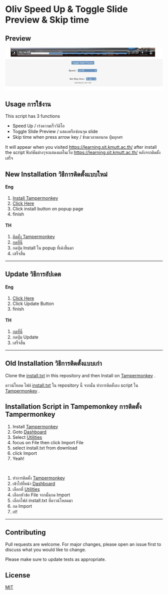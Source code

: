 # Oliv Speed Up & Toggle Slide Preview & Skip time

## Preview 
![alt text](https://github.com/siraom15/Oliv-Speed-Up/blob/main/preview.PNG?raw=true)

## Usage การใช้งาน

This script has 3 functions 

- Speed Up / เร่งความเร็ววิดิโอ
- Toggle Slide Preview / แสดงหรือซ่อนจุด slide 
- Skip time when press arrow key / ข้ามเวลาตอนกด ปุ่มลุกศร

It will appear when you visited https://learning.sit.kmutt.ac.th/ after install the script
ฟังก์ชันต่างๆจะแสดงผลในเว็บ https://learning.sit.kmutt.ac.th/  หลังจากติดตั้งเสร็จ

## New Installation วิธีการติดตั้งแบบใหม่

#### Eng

1. <a href="https://chrome.google.com/webstore/detail/tampermonkey/dhdgffkkebhmkfjojejmpbldmpobfkfo" target="_blank">Install Tampermonkey</a>
1. <a href="https://github.com/siraom15/Oliv-Speed-Up/raw/main/Oliv-Speed-Up.user.js" target="_blank">Click Here</a>
1. Click install button on popup page
1. finish

#### TH 

1. <a href="https://chrome.google.com/webstore/detail/tampermonkey/dhdgffkkebhmkfjojejmpbldmpobfkfo" target="_blank">ติดตั้ง Tampermonkey</a>
1. <a href="https://github.com/siraom15/Oliv-Speed-Up/raw/main/Oliv-Speed-Up.user.js" target="_blank">กดที่นี่</a>
1. กดปุ่ม Install ใน popup ที่เด้งขึ้นมา
1. เสร็จสิ้น

<hr>

## Update วิธีการอัปเดต

#### Eng
1. <a href="https://github.com/siraom15/Oliv-Speed-Up/raw/main/Oliv-Speed-Up.user.js" target="_blank">Click Here</a>
1. Click Update Button
1. finish


#### TH 
1. <a href="https://github.com/siraom15/Oliv-Speed-Up/raw/main/Oliv-Speed-Up.user.js" target="_blank">กดที่นี่</a>
1. กดปุ่ม Update
1. เสร็จสิ้น
<hr>

## Old Installation วิธีการติดตั้งแบบเก่า

Clone the [install.txt](https://github.com/siraom15/Oliv-Speed-Up/blob/main/install.txt) in this repository and then Install on [Tampermonkey](https://chrome.google.com/webstore/detail/tampermonkey/dhdgffkkebhmkfjojejmpbldmpobfkfo) .


ดาวน์โหลด ไฟล์ [install.txt](https://github.com/siraom15/Oliv-Speed-Up/blob/main/install.txt) ใน repository นี้ จากนั้น ทำการติดตั้งลง script ใน [Tampermonkey](https://chrome.google.com/webstore/detail/tampermonkey/dhdgffkkebhmkfjojejmpbldmpobfkfo) .

## Installation Script in Tampemonkey การติดตั้ง Tampermonkey

1. Install [Tampermonkey](https://chrome.google.com/webstore/detail/tampermonkey/dhdgffkkebhmkfjojejmpbldmpobfkfo)
1. Goto [Dashboard](extension://dhdgffkkebhmkfjojejmpbldmpobfkfo/options.html#url=&nav=dashboard) 
1. Select [Utilities](extension://dhdgffkkebhmkfjojejmpbldmpobfkfo/options.html#nav=utils)  
1. focus on File then click Import File
1. select install.txt from download
1. click Import
1. Yeah!

<br>

1. ทำการติดตั้ง [Tampermonkey](https://chrome.google.com/webstore/detail/tampermonkey/dhdgffkkebhmkfjojejmpbldmpobfkfo)
1. เข้าไปที่หน้า [Dashboard](extension://dhdgffkkebhmkfjojejmpbldmpobfkfo/options.html#url=&nav=dashboard) 
1. เลือกที่ [Utilities](extension://dhdgffkkebhmkfjojejmpbldmpobfkfo/options.html#nav=utils)  
1. เลือกหัวข้อ File จากนั้นกด Import 
1. เลือกไฟล์ install.txt ที่ดาวน์โหลดมา
1. กด Import
1. เย้!

<hr>




## Contributing
Pull requests are welcome. For major changes, please open an issue first to discuss what you would like to change.

Please make sure to update tests as appropriate.

## License
[MIT](https://choosealicense.com/licenses/mit/)
